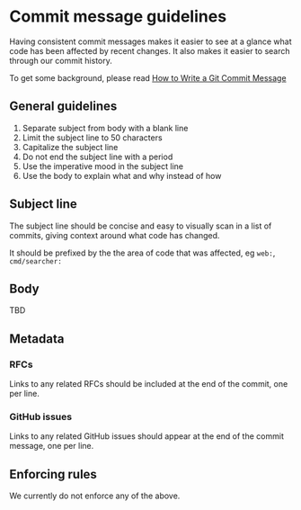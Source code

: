 # Commit message guidelines

Having consistent commit messages makes it easier to see at a glance what code has been affected by recent changes. It also makes it easier to search through our commit history.

To get some background, please read [How to Write a Git Commit Message](https://chris.beams.io/posts/git-commit/)

## General guidelines

1. Separate subject from body with a blank line
2. Limit the subject line to 50 characters
3. Capitalize the subject line
4. Do not end the subject line with a period
5. Use the imperative mood in the subject line
6. Use the body to explain what and why instead of how

## Subject line

The subject line should be concise and easy to visually scan in a list of commits, giving context around what code has changed.

It should be prefixed by the the area of code that was affected, eg `web:`, `cmd/searcher:`

## Body

TBD

## Metadata

### RFCs

Links to any related RFCs should be included at the end of the commit, one per line.

### GitHub issues

Links to any related GitHub issues should appear at the end of the commit message, one per line.

## Enforcing rules

We currently do not enforce any of the above.
